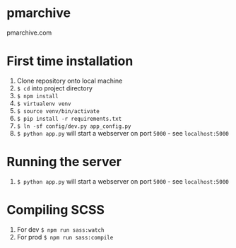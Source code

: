 # pmarchive
pmarchive.com

# First time installation
 1. Clone repository onto local machine
 2. `$ cd` into project directory
 3. `$ npm install`
 4. `$ virtualenv venv`
 5. `$ source venv/bin/activate`
 6. `$ pip install -r requirements.txt`
 7. `$ ln -sf config/dev.py app_config.py`
 8. `$ python app.py` will start a webserver on port `5000` - see `localhost:5000`


# Running the server
 1. `$ python app.py` will start a webserver on port `5000` - see `localhost:5000`

# Compiling SCSS
 1. For dev `$ npm run sass:watch`
 2. For prod `$ npm run sass:compile`
